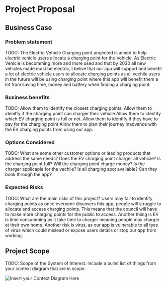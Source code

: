 # Project Proposal

## Business Case

### Problem statement
TODO: The Electric Vehicle Charging point projected is aimed to help electric vehicle users allocate a charging point for the Vehicle. As Electric Vehicle is becomming more and more used and that by 2030 all new vehicles made must be electric, I belive that our app will support and benefit a lot of electric vehicle users to allocate charging points as all vechile users in the future will be using charging point where this app will benefit them a lot from saving time, money and battery when finding a charging point.

### Business benefits
TODO: Allow them to identify the closest charging points.
      Allow them to idenitfy if the charging point can charger their vehicle
      Allow them to identify which EV charging point is full or not.
      Allow them to identify if they have to pay for the charging point
      Allow them to plan their journey inadvance with the EV charging points from using our app.
      
      

### Options Considered
TODO: What are some other customer options or leading products that address the same needs?
      Does the EV charging point charger all vehicle?
      Is the charging point full?
      Will the charging point charge money?
      Is the charger applicaple for the vechile?
      Is all charging spot available?
      Can they book through the app?
      

### Expected Risks
TODO: What are the main risks of this project?
Users may fail to identify charging points as once everyone discovers this app, people will struggle to allocate and access charging points. This means that the council will have to make more charging points for the public to access. Another thiing is EV is time consumming as it take time to charger meaning people may charger at their own home. Another risk is virus, as our app is vulnerable to all tyes of virus which could mislead or expose users details or stop our app from working.


## Project Scope
TODO: Scope of the System of Interest. Include a bullet list of things from your context diagram that are in scope.

![Insert your Context Diagram Here](iext.png)
